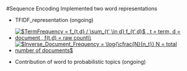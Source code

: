 #Sequence Encoding
Implemented two word representations
* TFIDF_representation (ongoing)
+ <a href="https://www.codecogs.com/eqnedit.php?latex=$TermFrequency&space;=&space;f_{t,d}&space;/&space;\sum_{t'&space;\in&space;d}&space;f_{t',d}$\\" target="_blank"><img src="https://latex.codecogs.com/gif.latex?$TermFrequency&space;=&space;f_{t,d}&space;/&space;\sum_{t'&space;\in&space;d}&space;f_{t',d}$\\" title="$TermFrequency = f_{t,d} / \sum_{t' \in d} f_{t',d}$ , t = term, d = document , f(t,d) = raw count\\" /></a>
+ <a href="https://www.codecogs.com/eqnedit.php?latex=$Inverse_Document_Frequency&space;=&space;\log{\cfrac{N}{n_t}}$" target="_blank"><img src="https://latex.codecogs.com/gif.latex?$InverseDocumentFrequency&space;=&space;\log{\cfrac{N}{n_t}}$" title="$Inverse_Document_Frequency = \log{\cfrac{N}{n_t}},N = total number of documents$" /></a>
* Contribution of word to probabilistic topics (ongoing)
